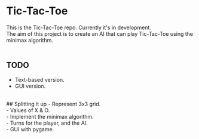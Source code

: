 # Tic-Tac-Toe
This is the Tic-Tac-Toe repo. Currently it's in development.<br>
The aim of this project is to create an AI that can play Tic-Tac-Toe using the minimax algorithm.<br>
<br>
## TODO
- Text-based version. <br>
- GUI version. <br>
<br>
## Splitting it up
- Represent 3x3 grid. <br>
- Values of X & O. <br>
- Implement the minimax algorithm. <br>
- Turns for the player, and the AI. <br>
- GUI with pygame. <br>
